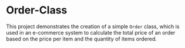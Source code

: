 # Order-Class

This project demonstrates the creation of a simple `Order` class, which is used in an e-commerce system to calculate the total price of an order based on the price per item and the quantity of items ordered.
